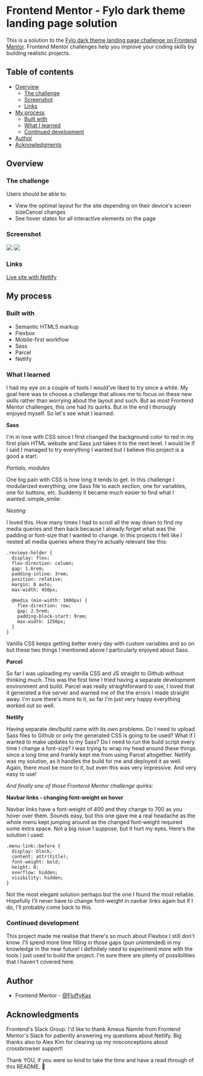 # Frontend Mentor - Fylo dark theme landing page solution

This is a solution to the [Fylo dark theme landing page challenge on Frontend Mentor](https://www.frontendmentor.io/challenges/fylo-dark-theme-landing-page-5ca5f2d21e82137ec91a50fd). Frontend Mentor challenges help you improve your coding skills by building realistic projects. 


## Table of contents

- [Overview](#overview)
  - [The challenge](#the-challenge)
  - [Screenshot](#screenshot)
  - [Links](#links)
- [My process](#my-process)
  - [Built with](#built-with)
  - [What I learned](#what-i-learned)
  - [Continued development](#continued-development)
- [Author](#author)
- [Acknowledgments](#acknowledgments)

## Overview

### The challenge

Users should be able to:

- View the optimal layout for the site depending on their device's screen sizeCancel changes
- See hover states for all interactive elements on the page

### Screenshot

![](./screenshots/fylo-dark-landing-page-desktop.png)
![](./screenshots/fylo-dark-landing-page-mobile.png)

### Links

[Live site with Netlify](https://fylo-dark-landing-page-kas.netlify.app)

## My process

### Built with

- Semantic HTML5 markup
- Flexbox
- Mobile-first workflow
- Sass
- Parcel
- Netlify

### What I learned

I had my eye on a couple of tools I would've liked to try since a while. My goal here was to choose a challenge that allows me to focus on these new skills rather than worrying about the layout and such. But as most Frontend Mentor challenges, this one had its quirks. But in the end I thorougly enjoyed myself. So let's see what I learned:

**Sass**

I'm in love with CSS since I first changed the background color to red in my first plain HTML website and Sass just takes it to the next level. I would lie if I said I managed to try everything I wanted but I believe this project is a good a start.

*Partials, modules*

One big pain with CSS is how long it tends to get. In this challenge I modularized everything, one Sass file to each section, one for variables, one for buttons, etc. Suddenly it became much easier to find what I wanted.:simple_smile:

*Nesting*

I loved this. How many times I had to scroll all the way down to find my media queries and then back because I already forget what was the padding or font-size that I wanted to change. In this projects I felt like I nested all media queries where they're actually relevant like this:

```
.reviews-holder {
  display: flex;
  flex-direction: column;
  gap: 1.6rem;
  padding-inline: 3rem;
  position: relative;
  margin: 0 auto;
  max-width: 450px;

  @media (min-width: 1000px) {
    flex-direction: row;
    gap: 2.5rem;
    padding-block-start: 9rem;
    max-width: 1250px;
  }
}
```

Vanilla CSS keeps getting better every day with custom variables and so on but these two things I mentioned above I particularly enjoyed about Sass.

**Parcel**

So far I was uploading my vanilla CSS and JS straight to Github without thinking much. This was the first time I tried having a separate development environment and build. Parcel was really straightforward to use, I loved that it generated a live server and warned me of the the errors I made straight away. I'm sure there's more to it, so far I'm just very happy everything worked out so well.

**Netlify**

Having separate dev/build came with its own problems. Do I need to upload Sass files to Github or only the generated CSS is going to be used? What if I wanted to make updates to my Sass? Do I need to run the build script every time I change a font-size? I was trying to wrap my head around these things since a long time and frankly kept me from using Parcel altogether. Netlify was my solution, as it handles the build for me and deployed it as well. Again, there must be more to it, but even this was very impressive. And very easy to use!

*And finally one of those Frontend Mentor challenge quirks:*

**Navbar links - changing font-weight on hover**

Navbar links have a font-weight of 400 and they change to 700 as you hover over them. Sounds easy, but this one gave me a real headache as the whole menu kept jumping around as the changed font-weight required some extra space. Not a big issue I suppose, but it hurt my eyes. Here's the solution I used: 

```
.menu-link::before {
  display: block;
  content: attr(title);
  font-weight: bold;
  height: 0;
  overflow: hidden;
  visibility: hidden;
}
```

Not the most elegant solution perhaps but the one I found the most reliable. Hopefully I'll never have to change font-weight in navbar links again but if I do, I'll probably come back to this. 

### Continued development

This project made me realise that there's so much about Flexbox I still don't know. I'll spend more time filling in those gaps (pun unintended) in my knowledge in the near future!
I definitely need to experiment more with the tools I just used to build the project. I'm sure there are plenty of possibilities that I haven't covered here.

## Author

- Frontend Mentor - [@FluffyKas](https://www.frontendmentor.io/profile/FluffyKas)

## Acknowledgments

Frontend's Slack Group:
I'd like to thank Ameus Namite from Frontend Mentor's Slack for patiently answering my questions about Netlify.
Big thanks also to Alex Kim for clearing up my misconceptions about crossbrowser support!

Thank YOU, if you were so kind to take the time and have a read through of this README. :purple_heart:

